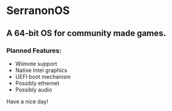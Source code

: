 
# SerranonOS

## A 64-bit OS for community made games.

### Planned Features:

- Wiimote support
- Native Intel graphics
- UEFI boot mechanism
- Possibly ethernet
- Possibly audio

Have a nice day!

